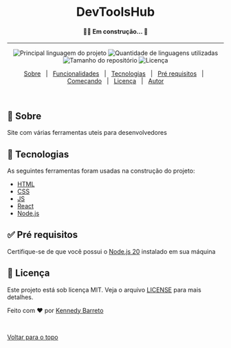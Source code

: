 <h1 align="center"> DevToolsHub
 </h1>

 <h4 align="center"> 
	🚧🚀 Em construção...  🚧
</h4> 

<hr>

<p align="center">
  <img alt="Principal linguagem do projeto" src="https://img.shields.io/github/languages/top/KennedyBarreto/devtoolshub?color=af0fff">

  <img alt="Quantidade de linguagens utilizadas" src="https://img.shields.io/github/languages/count/KennedyBarreto/devtoolshub?color=af0fff">

  <img alt="Tamanho do repositório" src="https://img.shields.io/github/repo-size/KennedyBarreto/devtoolshub?color=af0fff">

  <img alt="Licença" src="https://img.shields.io/github/license/KennedyBarreto/devtoolshub?color=af0fff">



</p>



<p align="center">
  <a href="#dart-sobre">Sobre</a> &#xa0; | &#xa0; 
  <a href="#sparkles-funcionalidades">Funcionalidades</a> &#xa0; | &#xa0;
  <a href="#rocket-tecnologias">Tecnologias</a> &#xa0; | &#xa0;
  <a href="#white_check_mark-pré-requisitos">Pré requisitos</a> &#xa0; | &#xa0;
  <a href="#checkered_flag-começando">Começando</a> &#xa0; | &#xa0;
  <a href="#memo-licença">Licença</a> &#xa0; | &#xa0;
  <a href="https://github.com/KennedyBarreto" target="_blank">Autor</a>
</p>

<br>

## :dart: Sobre ##

Site com várias ferramentas uteis para desenvolvedores

<!-- ## :sparkles: Funcionalidades ##

:heavy_check_mark: Gerar links de contato para Whatsapp; <br>
:heavy_check_mark: Permite enviar mensagens personalizadas embutidas ao link; <br>
:heavy_check_mark: Formatação de texto com estilos nativos do Whatsapp, com preview simultâneo;<br>
:heavy_check_mark: Opção de criar links com titulos customizados<br> -->



## :rocket: Tecnologias ##

As seguintes ferramentas foram usadas na construção do projeto:

- [HTML](https://developer.mozilla.org/pt-BR/docs/Web/HTML)
- [CSS](https://developer.mozilla.org/pt-BR/docs/Web/CSS)
- [JS](https://developer.mozilla.org/pt-BR/docs/Web/JavaScript)
- [React](https://react.dev/)
- [Node.js](https://nodejs.org/en)


## :white_check_mark: Pré requisitos ##

Certifique-se de que você possui o <a href="https://nodejs.org/en">Node.js 20</a> instalado
em sua máquina

<!--## :checkered_flag: Começando ##

1 - Clone/Copie o repositório em sua máquina 

2 - Instale as dependencias
```bash
cd server
npm i 
cd ..
cd client
npm i
```
3 - Inicie o servidor node e o react
```bash
cd server
npm start
cd ..
cd client
npm start
```
-->
## :memo: Licença ##

Este projeto está sob licença MIT. Veja o arquivo [LICENSE](LICENSE.md) para mais detalhes.


Feito com :heart: por <a href="https://github.com/KennedyBarreto" target="_blank">Kennedy Barreto</a>

&#xa0;

<a href="#top">Voltar para o topo</a>
